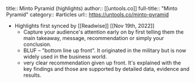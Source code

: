 title:: Minto Pyramid (highlights)
author:: [[untools.co]]
full-title:: "Minto Pyramid"
category:: #articles
url:: https://untools.co/minto-pyramid

- Highlights first synced by [[Readwise]] [[Nov 19th, 2022]]
	- Capture your audience's attention early on by first telling them the main takeaway, message, recommendation or simply your conclusion.
	- BLUF – "bottom line up front". It originated in the military but is now widely used in the business world.
	- very clear recommendation given up front. It's explained with the key findings and those are supported by detailed data, evidence and results.